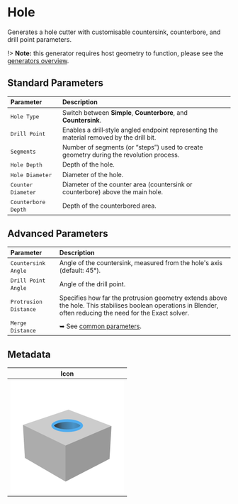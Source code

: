 # Hole

Generates a hole cutter with customisable countersink, counterbore, and drill point parameters.

!> **Note:** this generator requires host geometry to function, please see the [generators overview](/asset-library/generators/overview).

## Standard Parameters

| Parameter | Description |
| :--- | :--- |
| `Hole Type` | Switch between **Simple**, **Counterbore**, and **Countersink**. |
| `Drill Point` | Enables a drill‑style angled endpoint representing the material removed by the drill bit. |
| `Segments` | Number of segments (or “steps”) used to create geometry during the revolution process. |
| `Hole Depth` | Depth of the hole. |
| `Hole Diameter` | Diameter of the hole. |
| `Counter Diameter` | Diameter of the counter area (countersink or counterbore) above the main hole. |
| `Counterbore Depth` | Depth of the counterbored area. |

## Advanced Parameters

| Parameter | Description |
| :--- | :--- |
| `Countersink Angle` | Angle of the countersink, measured from the hole's axis (default: 45°). |
| `Drill Point Angle` | Angle of the drill point. |
| `Protrusion Distance` | Specifies how far the protrusion geometry extends above the hole. This stabilises boolean operations in Blender, often reducing the need for the Exact solver. |
| `Merge Distance` | ➥ See [common parameters](/asset-library/common-parameters). |

## Metadata

| Icon |
| --- |
| ![ND.Hole](../../_media/asset-library/ND.Hole.png ':size=128') |